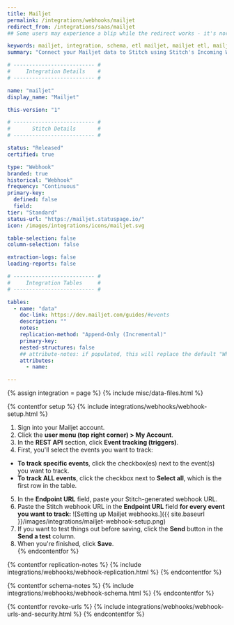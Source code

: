 ```yaml
---
title: Mailjet
permalink: /integrations/webhooks/mailjet
redirect_from: /integrations/saas/mailjet
## Some users may experience a blip while the redirect works - it's normal.

keywords: mailjet, integration, schema, etl mailjet, mailjet etl, mailjet schema, stitch webhooks
summary: "Connect your Mailjet data to Stitch using Stitch's Incoming Webhooks integration. In this guide, you'll find setup instructions, info about replication, and the data you can expect to see in your data warehouse."

# -------------------------- #
#     Integration Details    #
# -------------------------- #

name: "mailjet"
display_name: "Mailjet"

this-version: "1"

# -------------------------- #
#       Stitch Details       #
# -------------------------- #

status: "Released"
certified: true

type: "Webhook"
branded: true
historical: "Webhook"
frequency: "Continuous"
primary-key:
  defined: false
  field: 
tier: "Standard"
status-url: "https://mailjet.statuspage.io/"
icon: /images/integrations/icons/mailjet.svg

table-selection: false
column-selection: false

extraction-logs: false
loading-reports: false

# -------------------------- #
#     Integration Tables     #
# -------------------------- #

tables:
  - name: "data"
    doc-link: https://dev.mailjet.com/guides/#events
    description: ""
    notes: 
    replication-method: "Append-Only (Incremental)"
    primary-key: 
    nested-structures: false
    ## attribute-notes: if populated, this will replace the default "While we try to include everything here..." copy.
    attributes:
      - name: 

---
```

{% assign integration = page %}
{% include misc/data-files.html %}

{% contentfor setup %}
{% include integrations/webhooks/webhook-setup.html %}

1. Sign into your Mailjet account.
2. Click the **user menu (top right corner) > My Account**.
3. In the **REST API** section, click **Event tracking (triggers)**.
4. First, you'll select the events you want to track:
  - **To track specific events**, click the checkbox(es) next to the event(s) you want to track.
  - **To track ALL events**, click the checkbox next to **Select all**, which is the first row in the table.
5. In the **Endpoint URL** field, paste your Stitch-generated webhook URL. 
6. Paste the Stitch webhook URL in the **Endpoint URL** field **for every event you want to track:**
   ![Setting up Mailjet webhooks.]({{ site.baseurl }}/images/integrations/mailjet-webhook-setup.png)
7. If you want to test things out before saving, click the **Send** button in the **Send a test** column.
8. When you're finished, click **Save**.  
{% endcontentfor %}



{% contentfor replication-notes %}
{% include integrations/webhooks/webhook-replication.html %}
{% endcontentfor %}



{% contentfor schema-notes %}
{% include integrations/webhooks/webhook-schema.html %}
{% endcontentfor %}



{% contentfor revoke-urls %}
{% include integrations/webhooks/webhook-urls-and-security.html %}
{% endcontentfor %}